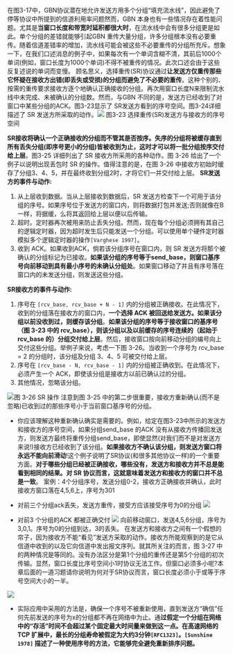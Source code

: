在图3-17中，GBN协议潜在地允许发送方用多个分组“填充流水线”​，因此避免了停等协议中所提到的信道利用率问题然而，GBN 本身也有一些情况存在着性能问题。尤其是**当窗口长度和带宽时延积都很大时**，在流水线中会有很多分组更是如此。单个分组的差错就能够引起GBN 重传大量分组，许多分组根本没有必要重传。随着信道差错率的增加，流水线可能会被这些不必要重传的分组所充斥。想象一下，在我们口述消息的例子中，如果每次有一个单词含糊不清，其前后1000个单词(例如，窗口长度为1000个单词)不得不被重传的情况。此次口述会由于这些反复述说的单词而变慢。
顾名思义，选择重传(SR)协议通过**让发送方仅重传那些它怀疑在接收方出错(即丢失或受损)的分组而避免了不必要的重传**。这种个别的、按需的重传要求接收方逐个地确认正确接收的分组。再次用窗口长度N来限制流水线中未完成、未被确认的分组数。然而，与GBN 不同的是，发送方已经收到了对窗口中某些分组的ACK。图3-23显示了 SR发送方看到的序号空间。图3-24详细描述了 SR 发送方所采取的动作。![](Pasted%20image%2020250618142000.png)
图3-23 选择重传(SR)发送方与接收方的序号空间

**SR接收将确认一个正确接收的分组而不管其是否按序。失序的分组将被缓存直到所有丢失分组(即序号更小的分组)皆被收到为止，这时才可以将一批分组按序交付给上层**。图3-25 详细列出了 SR 接收方所采用的各种动作。图 3-26 给出了一个例子以说明出现丢包时 SR 的操作。值得注意的是，在图 3-26 中接收方初始时缓存了分组3、4、5，并在最终收到分组2时，才将它们一并交付给上层。
**SR发送方的事件与动作:**
1. 从上层收到数据。当从上层接收到数据后，SR 发送方检查下一个可用于该分组的序号。如果序号位于发送方的窗口内，则将数据打包并发送;否则就像在B一样，将据缓，么将其返回给上层以便以后传输。
2. 超时。定时器再次被用来防止丢失分组。然而，现在每个分组必须拥有其自己的逻辑定时器，因为超时发生后只能发送一个分组。可以使用单个硬件定时器模拟多个逻辑定时器的操作`[Varghese 1997]`​。
3. 收到 ACK。如果收到ACK，倘若该分组序号在窗口内，则 SR 发送方将那个被确认的分组标记为已接收。**如果该分组的序号等于send_base，则窗口基序号向前移动到具有最小序号的未确认分组处**。如果窗口移动了并且有序号落在窗口内的未发送分组，则发送这些分组。

**SR接收方的事件与动作:**
1. 序号在 `[rcv_base, rcv_base + N - 1]` 内的分组被正确接收。在此情况下，收到的分组落在接收方的窗口内，**一个选择 ACK 被回送给发送方。如果该分组以前没收到过，则缓存该分组**。**如果该分组的序号等于接收窗口的基序号（图 3-23 中的 rcv_base），则该分组以及以前缓存的序号连续的（起始于 rcv_base 的）分组交付给上层**。然后，接收窗口按向前移动分组的编号向上交付这些分组。举例子来说，考虑一下图 3-26。当收到一个序号为 rcv_base = 2 的分组时，该分组及分组 3、4、5 可被交付给上层。
2. 序号在 `[rcv_base - N, rcv_base - 1]` 内的分组被正确收到。在此情况下，必须产生一个 ACK，即使该分组是接收方以前已确认过的分组。
3. 其他情况，忽略该分组。

![](Pasted%20image%2020250618144558.png)图 3-26 SR 操作
注意到图 3-25 中的第二步很重要，接收方重新确认(而不是忽略)已收到过的那些序号小于当前窗口基序号的分组。
- 你应该理解这种重新确认确实是需要的。例如，给定在图3-23中所示的发送方和接收方的序号空间，如果分组send_base 的ACK 没有从接收方传播回发送方，则发送方最终将重传分组send_base，即使显然(对我们而不是对发送方来说!)接收方已经收到了该分组。**如果接收方不确认该分组，则发送方窗口将永远不能向前滑动**!这个例子说明了SR协议(和很多其他协议一样)的一个重要方面。**对于哪些分组已经被正确接收，哪些没有，发送方和接收方并不总是能看到相同的结果。对 SR 协议而言，这就意味着发送方和接收方的窗口并不总是一致**。
案例：4个分组序号，发送分组0-2，接收方正确接收并确认，此时接收方窗口落在4,5,6上，序号为301
- 对前三个分组ack丢失，发送方重传，接受方应该接受序号为0的分组
![](Pasted%20image%2020250618145145.png)

- 对前3 个分组的ACK 都被正确交付
![](Pasted%20image%2020250618145201.png)
向前移动窗口，发送4,5,6分组，序号为3,0,1。序号为0的分组到达，3的丢失。
在发送方和接收方之间有一个假想的帘子，因为接收方不能“看见”发送方采取的动作。接收方所能观察到的是它从信道中收到的以及它向信道中发出报文序列。就其所关注的而言，图 3-27 中的两种情况是等同的。没有办法区分是第1个分组的重传还是第5个分组的初次传输。显然，窗口长度比序号空间小1时协议无法工作。但窗口必须多小呢?本章后面的一道习题请你说明为何对于SR协议而言，窗口长度必须小于或等于序号空间大小的一半。




![](Pasted%20image%2020250618145529.png)
- 实际应用中采用的方法是，确保一个序号不被重新使用，直到发送方“确信”任何先前发送的序号为x的分组都不再在网络中为止。通**过假定一个分组在网络中的“存活”时间不会超过某个固定最大时间量来做到这一点。在高速网络的TCP 扩展中，最长的分组寿命被假定为大约3分钟`[RFC1323]​`。​`[Sunshine 1978]` 描述了一种使用序号的方法，它能够完全避免重新排序问题。**